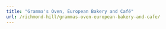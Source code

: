 ```yaml
---
title: "Gramma's Oven, European Bakery and Café"
url: /richmond-hill/grammas-oven-european-bakery-and-cafe/
---
```

